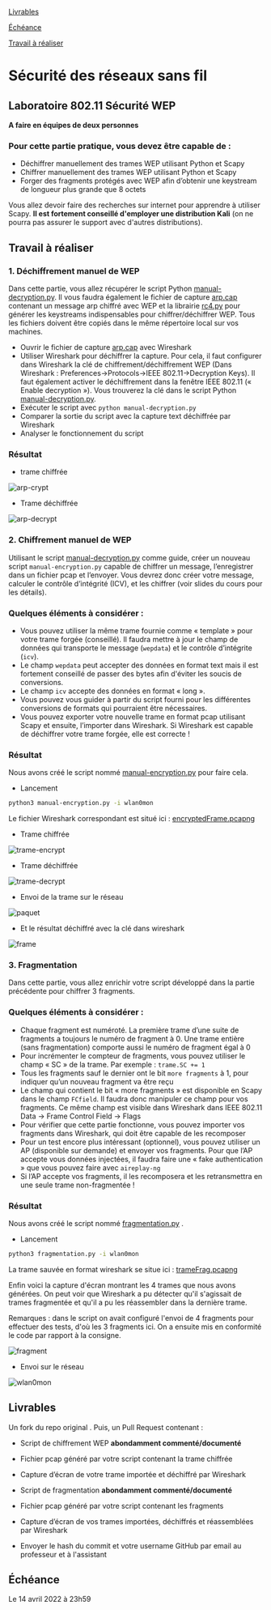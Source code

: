 [Livrables](#livrables)

[Échéance](#échéance)

[Travail à réaliser](#travail-à-réaliser)

# Sécurité des réseaux sans fil

## Laboratoire 802.11 Sécurité WEP

__A faire en équipes de deux personnes__

### Pour cette partie pratique, vous devez être capable de :

* Déchiffrer manuellement des trames WEP utilisant Python et Scapy
* Chiffrer manuellement des trames WEP utilisant Python et Scapy
* Forger des fragments protégés avec WEP afin d’obtenir une keystream de longueur plus grande que 8 octets


Vous allez devoir faire des recherches sur internet pour apprendre à utiliser Scapy. __Il est fortement conseillé d'employer une distribution Kali__ (on ne pourra pas assurer le support avec d'autres distributions). 


## Travail à réaliser

### 1. Déchiffrement manuel de WEP

Dans cette partie, vous allez récupérer le script Python [manual-decryption.py](files/manual-decryption.py). Il vous faudra également le fichier de capture [arp.cap](files/arp.cap) contenant un message arp chiffré avec WEP et la librairie [rc4.py](files/rc4.py) pour générer les keystreams indispensables pour chiffrer/déchiffrer WEP. Tous les fichiers doivent être copiés dans le même répertoire local sur vos machines.

- Ouvrir le fichier de capture [arp.cap](files/arp.cap) avec Wireshark
- Utiliser Wireshark pour déchiffrer la capture. Pour cela, il faut configurer dans Wireshark la clé de chiffrement/déchiffrement WEP (Dans Wireshark : Preferences&rarr;Protocols&rarr;IEEE 802.11&rarr;Decryption Keys). Il faut également activer le déchiffrement dans la fenêtre IEEE 802.11 (« Enable decryption »). Vous trouverez la clé dans le script Python [manual-decryption.py](files/manual-decryption.py).
- Exécuter le script avec `python manual-decryption.py`
- Comparer la sortie du script avec la capture text déchiffrée par Wireshark
- Analyser le fonctionnement du script

### Résultat

- trame chiffrée

![arp-crypt](./assets/arp-crypt.PNG)



- Trame déchiffrée

![arp-decrypt](./assets/arp-decrypt.PNG)



### 2. Chiffrement manuel de WEP

Utilisant le script [manual-decryption.py](files/manual-decryption.py) comme guide, créer un nouveau script `manual-encryption.py` capable de chiffrer un message, l’enregistrer dans un fichier pcap et l’envoyer.
Vous devrez donc créer votre message, calculer le contrôle d’intégrité (ICV), et les chiffrer (voir slides du cours pour les détails).


### Quelques éléments à considérer :

- Vous pouvez utiliser la même trame fournie comme « template » pour votre trame forgée (conseillé). Il faudra mettre à jour le champ de données qui transporte le message (`wepdata`) et le contrôle d’intégrite (`icv`).
- Le champ `wepdata` peut accepter des données en format text mais il est fortement conseillé de passer des bytes afin d'éviter les soucis de conversions.
- Le champ `icv` accepte des données en format « long ».
- Vous pouvez vous guider à partir du script fourni pour les différentes conversions de formats qui pourraient être nécessaires.
- Vous pouvez exporter votre nouvelle trame en format pcap utilisant Scapy et ensuite, l’importer dans Wireshark. Si Wireshark est capable de déchiffrer votre trame forgée, elle est correcte !

### Résultat

Nous avons créé le script nommé [manual-encryption.py](files\manual-encryption.py) pour faire cela.

- Lancement

```bash
python3 manual-encryption.py -i wlan0mon
```

Le fichier Wireshark correspondant est situé ici : [encryptedFrame.pcapng](files/encryptedFrame.pcapng) 

- Trame chiffrée

![trame-encrypt](./assets/trame-encrypt.PNG)



- Trame déchiffrée

![trame-decrypt](./assets/trame-decrypt.PNG)



- Envoi de la trame sur le réseau

![paquet](./assets/wlan0mon/paquet.png)



- Et le résultat déchiffré avec la clé dans wireshark


![frame](./assets/wlan0mon/frame.png)

### 3. Fragmentation

Dans cette partie, vous allez enrichir votre script développé dans la partie précédente pour chiffrer 3 fragments.

### Quelques éléments à considérer :

- Chaque fragment est numéroté. La première trame d’une suite de fragments a toujours le numéro de fragment à 0. Une trame entière (sans fragmentation) comporte aussi le numéro de fragment égal à 0
- Pour incrémenter le compteur de fragments, vous pouvez utiliser le champ « SC » de la trame. Par exemple : `trame.SC += 1`
- Tous les fragments sauf le dernier ont le bit `more fragments` à 1, pour indiquer qu’un nouveau fragment va être reçu
- Le champ qui contient le bit « more fragments » est disponible en Scapy dans le champ `FCfield`. Il faudra donc manipuler ce champ pour vos fragments. Ce même champ est visible dans Wireshark dans IEEE 802.11 Data &rarr; Frame Control Field &rarr; Flags
- Pour vérifier que cette partie fonctionne, vous pouvez importer vos fragments dans Wireshark, qui doit être capable de les recomposer
- Pour un test encore plus intéressant (optionnel), vous pouvez utiliser un AP (disponible sur demande) et envoyer vos fragments. Pour que l’AP accepte vous données injectées, il faudra faire une « fake authentication » que vous pouvez faire avec `aireplay-ng`
- Si l’AP accepte vos fragments, il les recomposera et les retransmettra en une seule trame non-fragmentée !

### Résultat

Nous avons créé le script nommé [fragmentation.py](files/fragmentation.py) .

- Lancement

```bash
python3 fragmentation.py -i wlan0mon
```



La trame sauvée en format wireshark se situe ici :  [trameFrag.pcapng](files/trameFrag.pcapng)

Enfin voici la capture d'écran montrant les 4 trames que nous avons générées. On peut voir que Wireshark a pu détecter qu'il s'agissait de trames fragmentée et qu'il a pu les réassembler dans la dernière trame.

Remarques : dans le script on avait configuré l'envoi de 4 fragments pour effectuer des tests, d'où les 3 fragments ici. On a ensuite mis en conformité le code par rapport à la consigne.

![fragment](./assets/fragment.PNG)

- Envoi sur le réseau

![wlan0mon](./assets/wlan0mon/wlan0mon.png)

## Livrables

Un fork du repo original . Puis, un Pull Request contenant :

-	Script de chiffrement WEP **abondamment commenté/documenté**
  - Fichier pcap généré par votre script contenant la trame chiffrée
  - Capture d’écran de votre trame importée et déchiffré par Wireshark
-	Script de fragmentation **abondamment commenté/documenté**
  - Fichier pcap généré par votre script contenant les fragments
  - Capture d’écran de vos trames importées, déchiffrés et réassemblées par Wireshark

-	Envoyer le hash du commit et votre username GitHub par email au professeur et à l'assistant


## Échéance

Le 14 avril 2022 à 23h59
